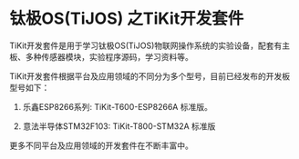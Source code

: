 # 钛极OS(TiJOS) 之TiKit开发套件

TiKit开发套件是用于学习钛极OS(TiJOS)物联网操作系统的实验设备，配套有主板、多种传感器模块，实验程序源码，学习资料等。

TiKit开发套件根据平台及应用领域的不同分为多个型号，目前已经发布的开发板型号如下：

1. 乐鑫ESP8266系列: TiKit-T600-ESP8266A  标准版。

2. 意法半导体STM32F103: TiKit-T800-STM32A 标准版

更多不同平台及应用领域的开发套件在不断丰富中。